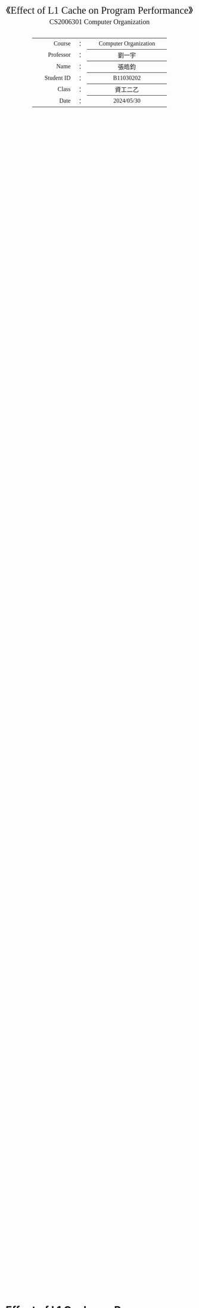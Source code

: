 <div class="cover" style="break-after:page;font-family:方正公文仿宋;width:100%;height:100%;border:none;margin: 0 auto;text-align:center;">
    <div style="width:60%;margin: 0 auto;height:0;padding-bottom:10%;">
        </br>
        <img src="https://www.secretariat.ntust.edu.tw/var/file/63/1063/img/350404182.png" alt="校名" style="width:100%;"/>
    </div>
    </br></br></br></br></br>
    <div style="width:60%;margin: 0 auto;height:0;padding-bottom:40%;">
        <img src="https://www.secretariat.ntust.edu.tw/var/file/63/1063/img/177523079.png" alt="校徽" style="width:100%;"/>
	</div>
    </br></br></br></br></br></br></br></br>
    <span style="font-family:华文黑体Bold;text-align:center;font-size:20pt;margin: 10pt auto;line-height:30pt;">《Effect of L1 Cache on Program Performance》</span>
    <p style="text-align:center;font-size:14pt;margin: 0 auto">CS2006301 Computer Organization</p>
    </br>
    </br>
    <table style="border:none;text-align:center;width:72%;font-family:仿宋;font-size:14px; margin: 0 auto;">
    <tbody style="font-family:方正公文仿宋;font-size:12pt;">
    	<tr style="font-weight:normal;"> 
    		<td style="width:20%;text-align:right;">Course</td>
    		<td style="width:2%">：</td> 
    		<td style="width:40%;font-weight:normal;border-bottom: 1px solid;text-align:center;font-family:华文仿宋">Computer Organization</td>     </tr>
    	<tr style="font-weight:normal;"> 
    		<td style="width:20%;text-align:right;">Professor</td>
    		<td style="width:2%">：</td> 
    		<td style="width:40%;font-weight:normal;border-bottom: 1px solid;text-align:center;font-family:华文仿宋">劉一宇</td>     </tr>
    	<tr style="font-weight:normal;"> 
    		<td style="width:20%;text-align:right;">Name</td>
    		<td style="width:2%">：</td> 
    		<td style="width:40%;font-weight:normal;border-bottom: 1px solid;text-align:center;font-family:华文仿宋">張皓鈞</td>     </tr>
    	<tr style="font-weight:normal;"> 
    		<td style="width:20%;text-align:right;">Student ID</td>
    		<td style="width:2%">：</td> 
    		<td style="width:40%;font-weight:normal;border-bottom: 1px solid;text-align:center;font-family:华文仿宋">B11030202</td>     </tr>
    	<tr style="font-weight:normal;"> 
    		<td style="width:20%;text-align:right;">Class</td>
    		<td style="width:%">：</td> 
    		<td style="width:40%;font-weight:normal;border-bottom: 1px solid;text-align:center;font-family:华文仿宋">資工二乙</td>     </tr>
    	<tr style="font-weight:normal;"> 
    		<td style="width:20%;text-align:right;">Date</td>
    		<td style="width:2%">：</td> 
    		<td style="width:40%;font-weight:normal;border-bottom: 1px solid;text-align:center;font-family:华文仿宋">2024/05/30</td>     </tr>
    </tbody>              
    </table>
</div>

# Effect of L1 Cache on Program Performance

<center><div style='height:2mm;'></div><div style="font-size:14pt;">張皓鈞 Hayden Chang</div></center>
<center><span style="font-size:9pt;line-height:9mm"><i>National Taiwan University of Science and Technology</i></span>
</center>
<div>
<div style="width:82px;float:left;line-height:16pt"><b>Abstract: </b></div> 
<div style="overflow:hidden;line-height:16pt">
L1 cache is critical for enhancing program performance in modern computer systems by reducing CPU data access time. This study examines the impact of various L1 cache configurations, particularly cache block sizes, on performance. Experimental results indicate that moderately increasing cache block size reduces miss rates and improves performance, while excessively large block sizes degrade performance. These insights aim to guide optimal L1 cache design for balanced performance.
</div>
</div>

<div>
<div style="width:82px;float:left;line-height:16pt"><b>Key Words: </b></div> 
<div style="overflow:hidden;line-height:16pt">Computer; Computer Organization; CPU; Cache; L1 Cache; Performence;</div>
</div>

## Introduction

​	In this project, the Gem5 simulator is used to study the performance impact of different cache configurations on a simple computational program. The cache miss rate is compared by adjusting the total cache size, the cache correlation and the cache block size.

## Methodologies

​	Design a test sample program that traverses a large array of random and sequential interviews.
Then compile it into a RISC-V platform executable for simulation in the gem5 simulator.

### Test Environment

<img src="./assets/fastfetch.png" alt="fastfetch" height="400px" />

#### macOS

```
Darwin HaydensPromini.lan 23.3.0 Darwin Kernel Version 23.3.0: Wed Dec 20 21:28:58 PST 2023; root:xnu-10002.81.5~7/RELEASE_X86_64 x86_64
```

#### gem5 (Simulation Target RISC-V)

> Compiled on my device

```
gem5 Simulator System.  https://www.gem5.org
gem5 is copyrighted software; use the --copyright option for details.

gem5 version 23.1.0.0
gem5 compiled May  8 2024 10:43:00
gem5 started May 19 2024 22:14:45
gem5 executing on HaydensPromini.lan, pid 30640
command line: ./gem5.opt
```

#### RISC-V GCC

> Install pre-compiled toolchain by [Homebrew](https://github.com/riscv-software-src/homebrew-riscv)

```
riscv64-unknown-elf-gcc (gc891d8dc2) 13.2.0
Copyright (C) 2023 Free Software Foundation, Inc.
This is free software; see the source for copying conditions.  There is NO
warranty; not even for MERCHANTABILITY or FITNESS FOR A PARTICULAR PURPOSE.
```

#### Python3

```
Python 3.11.9
```

### Test Sample

[./Test Samples](./Test Samples)

I prepare a set of test samples and in the next report I will use sample 3 for testing.

#### Sample 3

[./Test Samples/sample3](./Test Samples/sample3)

```c
#include <stdio.h>
#include <stdlib.h>
#include <time.h>

const size_t ARRAY_SIZE = 10000;

/**
 * @brief Function to perform sequential access pattern on an integer array.
 *
 * This function takes an integer array as input and performs a sequential
 * access pattern. Each element of the array is incremented once. The sequential
 * access is achieved by iterating through the array and incrementing each
 * element.
 *
 * @param arr Pointer to the integer array.
 *
 * @return void.
 */
void sequential_access(int *arr) {
  for (int i = 0; i < ARRAY_SIZE; ++i) {
    arr[i]++;
  }
}

/**
 * @brief Function to perform random access pattern on an integer array.
 *
 * This function takes an integer array as input and performs a random access
 * pattern. Each element of the array is incremented once. The random access is
 * achieved by generating a random index within the array size and incrementing
 * the corresponding element.
 *
 * @param arr Pointer to the integer array.
 *
 * @return void.
 */
void random_access(int *arr) {
  for (int i = 0; i < ARRAY_SIZE; ++i) {
    int index = rand() % ARRAY_SIZE;
    arr[index]++;
  }
}

int main() {
  // Allocate memory for the array
  // and check if the memory allocation
  int *arr = (int *)calloc(ARRAY_SIZE, sizeof(int));
  if (arr == NULL) {
    fprintf(stderr, "Memory allocation failed\n");
    return 1;
  }

  // Set the seeds of the random number
  // generator through the current time
  srand(time(NULL));

  // Random access pattern
  random_access(arr);

  // Sequential access pattern
  sequential_access(arr);

  // Release the memory
  free(arr);

  return 0;
}
```

### Benchmark

To simplify the steps and process of testing, I wrote a Python3 Script to evaluate the performance.

This script can be used to evaluate the growth rate of miss rates for cacheline sizes of 8 bytes, 16 bytes, 32 bytes, 64 bytes, 128 bytes, 256 bytes.

#### Benchmark Script

[./Scripts/benchmark.py](./Scripts/benchmark.py)

```python
import os
import subprocess

from decimal import Decimal, getcontext

import click


# Set decimal point accuracy
getcontext().prec = 6

g_gem5_executable: str = "../build/RISCV/gem5.opt"
g_gem5_config: str = "../configs/deprecated/example/se.py"
g_test_program: str = ""


def extract_miss_rate(stats_file: str) -> tuple[Decimal, Decimal]:
    def get_value_from_stats(keyword) -> str | None:
        result = subprocess.run(
            ["grep", keyword, stats_file], capture_output=True, text=True
        )
        return result.stdout.split()[1] if result.stdout else None

    dcache_misses = get_value_from_stats("system.cpu.dcache.overallMisses::total")
    icache_misses = get_value_from_stats("system.cpu.icache.overallMisses::total")
    dcache_accesses = get_value_from_stats("system.cpu.dcache.overallAccesses::total")
    icache_accesses = get_value_from_stats("system.cpu.icache.overallAccesses::total")

    if not all([dcache_misses, icache_misses, dcache_accesses, icache_accesses]):
        raise ValueError(
            f"Error: Failed to extract miss or access rates from {stats_file}."
        )

    if any(
        v is None
        for v in [dcache_misses, icache_misses, dcache_accesses, icache_accesses]
    ):
        raise ValueError(
            f"Error: Failed to extract miss or access rates from {stats_file}."
        )

    dcache_miss_rate = Decimal(dcache_misses) / Decimal(dcache_accesses)  # type: ignore
    icache_miss_rate = Decimal(icache_misses) / Decimal(icache_accesses)  # type: ignore

    return dcache_miss_rate, icache_miss_rate


def calculate_growth_rate(new_rate: Decimal, base_rate: Decimal) -> Decimal:
    return ((new_rate - base_rate) / base_rate * 100).quantize(Decimal("0.01"))


def run_simulation(
    l1i_size: str | int,
    l1i_assoc: str | int,
    l1d_size: str | int,
    l1d_assoc: str | int,
    cacheline_size: str | int,
    output_dir: str,
) -> None:
    global g_gem5_executable, g_gem5_config, g_test_program

    os.makedirs(output_dir, exist_ok=True)
    command = [
        g_gem5_executable,
        g_gem5_config,
        "--caches",
        f"--l1i_size={l1i_size}",
        f"--l1i_assoc={l1i_assoc}",
        f"--l1d_size={l1d_size}",
        f"--l1d_assoc={l1d_assoc}",
        f"--cacheline_size={cacheline_size}",
        "-c",
        g_test_program,
    ]
    with open(f"{output_dir}/gem5.log", "w") as log_file:
        subprocess.run(command, stdout=log_file, stderr=subprocess.STDOUT)
    subprocess.run(["cp", "m5out/stats.txt", f"{output_dir}/stats.txt"])
    subprocess.run(["cp", "m5out/config.ini", f"{output_dir}/config.ini"])


@click.command()
@click.option(
    "-g",
    "--gem5_executable",
    help="gem5 executable path",
    required=True,
    type=str,
)
@click.option(
    "-c",
    "--gem5_config",
    help="gem5 config script",
    required=True,
    type=str,
)
@click.option(
    "-p",
    "--test_program",
    help="test program executable",
    required=True,
    type=str,
)
def main(gem5_executable: str, gem5_config: str, test_program: str) -> None:
    global g_gem5_executable, g_gem5_config, g_test_program
    g_gem5_executable = gem5_executable
    g_gem5_config = gem5_config
    g_test_program = test_program

    base_config = ("8kB", 2, "8kB", 2, 64, "m5out/base")
    run_simulation(*base_config)

    cacheline_sizes = [8, 16, 32, 128, 256]
    for cacheline_size in cacheline_sizes:
        run_simulation(
            "8kB", 2, "8kB", 2, cacheline_size, f"m5out/cacheline_size={cacheline_size}"
        )

    base_dcache_miss_rate, base_icache_miss_rate = extract_miss_rate(
        "m5out/base/stats.txt"
    )

    for cacheline_size in cacheline_sizes:
        dcache_miss_rate, icache_miss_rate = extract_miss_rate(
            f"m5out/cacheline_size={cacheline_size}/stats.txt"
        )
        dcache_miss_growth = calculate_growth_rate(
            dcache_miss_rate, base_dcache_miss_rate
        )
        icache_miss_growth = calculate_growth_rate(
            icache_miss_rate, base_icache_miss_rate
        )

        print("=" * 50)
        print(f"Cacheline Size = {cacheline_size} bytes")
        print(f"Data Cache Miss Rate Growth = {dcache_miss_growth}%")
        print(f"Instruction Cache Miss Rate Growth = {icache_miss_growth}%")
        print("=" * 50)


if __name__ == "__main__":
    main()
```

### Full Test Steps

Next, I will show the complete process of evaluating the performance impact of L1 Cache.

#### 1. Build Test Program

```shell
$ riscv64-unknown-elf-gcc ./Test\ Samples/sample3/main.c -O1 -static -o ./Test\ Samples/sample3/build/main
```

#### 2. Run Benchmark Script

First install all dependencies

```shell
$ pip3.11 install -r ./Scripts/requirements.txt
```

Then run the benchmark script

```shell
$ python3.11 ./Scripts/benchmark.py -g /Users/hao/Playground/gem5/build/RISCV/gem5.opt -c /Users/hao/Playground/gem5/configs/deprecated/example/se.py -p /Users/hao/GitHub/CS2006301-Computer-Organization/Projects/Project04/Test\ Samples/sample3/build/main
```

## Results Analysis

```
$ python3.11 ./Scripts/benchmark.py -g /Users/hao/Playground/gem5/build/RISCV/gem5.opt -c /Users/hao/Playground/gem5/configs/deprecated/example/se.py -p /Users/hao/GitHub/CS2006301-Computer-Organization/Projects/Project04/Test\ Samples/sample3/build/main

==================================================
Cacheline Size = 8 bytes
Data Cache Miss Rate Growth = 94.75%
Instruction Cache Miss Rate Growth = 338.89%
==================================================
==================================================
Cacheline Size = 16 bytes
Data Cache Miss Rate Growth = 41.21%
Instruction Cache Miss Rate Growth = 153.70%
==================================================
==================================================
Cacheline Size = 32 bytes
Data Cache Miss Rate Growth = 13.71%
Instruction Cache Miss Rate Growth = 55.56%
==================================================
==================================================
Cacheline Size = 128 bytes
Data Cache Miss Rate Growth = -6.60%
Instruction Cache Miss Rate Growth = -33.33%
==================================================
==================================================
Cacheline Size = 256 bytes
Data Cache Miss Rate Growth = -9.94%
Instruction Cache Miss Rate Growth = -57.41%
==================================================
```

Organize the results into a table.

| Cacheline Size | Data Cache Miss Rate Growth | Instruction Cache Miss Rate Growth |
| -------------- | --------------------------- | ---------------------------------- |
| 8 bytes        | 94.75%                      | 338.89%                            |
| 16 bytes       | 41.21%                      | 153.70%                            |
| 32 bytes       | 13.71%                      | 55.56%                             |
| 128 bytes      | -6.60%                      | -33.33%                            |
| 256 bytes      | -9.94%                      | -57.41%                            |

```mermaid
gantt
    title Miss Rate Growth
    dateFormat  X
    axisFormat %s

    section 8 bytes
    Data Cache Miss Rate Growth   : 0, 95
    Instruction Cache Miss Rate Growth   : 0, 339
    section 16 bytes
    Data Cache Miss Rate Growth   : 0, 41
    Instruction Cache Miss Rate Growth   : 0, 154
    section 32 bytes
    Data Cache Miss Rate Growth   : 0, 14
    Instruction Cache Miss Rate Growth   : 0, 56
    section 128 bytes
    Data Cache Miss Rate Growth   : -7, 0
    Instruction Cache Miss Rate Growth   : -33, 0
    section 256 bytes
    Data Cache Miss Rate Growth   : -10, 0
    Instruction Cache Miss Rate Growth   : -57, 0
```

## Conclusion

The results show that the cache block size is a key factor affecting the cache miss rate. Specifically, this study found:

1. **Relationship between cache block size and cache miss rate**: The latest experimental data indicate that as the cache block size increases, the growth rate of the cache miss rate shows different trends. Particularly, when the cache block size is 8 and 16 bytes, the data cache miss rate and instruction cache miss rate increased by 94.75% and 338.89%, and 41.21% and 153.70%, respectively. These results suggest that a smaller cache block size may lead to a higher cache miss rate.
2. **The improvement effect of moderately increasing cache block size**: From the experimental data for cache block sizes from 8 to 32 bytes, the percentage growth of the cache miss rate gradually decreases as the cache block size increases. This finding indicates that moderately increasing the cache block size can effectively reduce the cache miss rate, thereby improving system performance.
3. **Negative impact of cache block size exceeding the optimal range**: When the cache block size increased to 128 and 256 bytes, the percentage growth of the data cache miss rate and instruction cache miss rate showed negative values, at -6.60% and -33.33%, and -9.94% and -57.41%, respectively. This suggests that further increasing the block size beyond a certain range may lead to performance degradation, possibly because the size of the cache line exceeds the optimal match between hardware and software.

To further quantify these observations, we propose the following mathematical model to describe the relationship between the cache miss rate ( M ) and the cache block size ( B ):
$$
M(B) = k \cdot (\frac{1}{B} - \frac{1}{B^2}) + c
$$
Where ( k ) and ( c ) are constants adjusted based on experimental data. The model predicts that as the cache block size increases, the miss rate ( M ) will first increase to a peak value and then decrease as the cache block size further increases. This peak value represents the optimal cache block size.

In summary, appropriately adjusting the cache block size can improve the cache performance of the system to a certain extent. However, selecting the optimal cache block size requires evaluation based on specific application scenarios to achieve the best balance between cache size and system performance.
